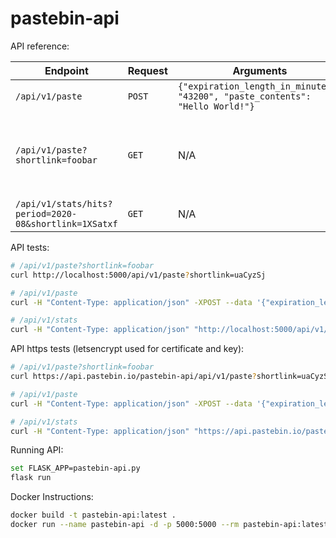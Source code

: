 # pastebin-api

API reference:

| Endpoint | Request | Arguments | Response |
| -------- | --------| --------- | -------- |
| ``/api/v1/paste`` | ``POST`` | ``{"expiration_length_in_minutes": "43200", "paste_contents": "Hello World!"}`` | ``{"shortlink": "foobar"}`` |
| ``/api/v1/paste?shortlink=foobar`` | ``GET`` | N/A | ``{"paste_contents": "Hello World", "created_at": "YYYY-MM-DD HH:MM:SS", "expires_at": "YYYY-MM-DD HH:MM:SS"}`` | 
| ``/api/v1/stats/hits?period=2020-08&shortlink=1XSatxf`` | ``GET`` | N/A | ``{"hits": "2"}`` |

API tests:

```bash
# /api/v1/paste?shortlink=foobar
curl http://localhost:5000/api/v1/paste?shortlink=uaCyzSj

# /api/v1/paste
curl -H "Content-Type: application/json" -XPOST --data '{"expiration_length_in_minutes": "43200", "paste_contents": "Hello World!"}' http://localhost:5000/api/v1/paste

# /api/v1/stats
curl -H "Content-Type: application/json" "http://localhost:5000/api/v1/stats/hits?period=2020-09&shortlink=uaCyzSj"
```

API https tests (letsencrypt used for certificate and key):

```bash
# /api/v1/paste?shortlink=foobar
curl https://api.pastebin.io/pastebin-api/api/v1/paste?shortlink=uaCyzSj

# /api/v1/paste
curl -H "Content-Type: application/json" -XPOST --data '{"expiration_length_in_minutes": "43200", "paste_contents": "Hello World!"}' https://api.pastebin.io/pastebin-api/api/v1/paste

# /api/v1/stats
curl -H "Content-Type: application/json" "https://api.pastebin.io/pastebin-api/api/v1/stats/hits?period=2020-09&shortlink=uaCyzSj"
```

Running API:

```bash
set FLASK_APP=pastebin-api.py
flask run
```

Docker Instructions:

```bash
docker build -t pastebin-api:latest .
docker run --name pastebin-api -d -p 5000:5000 --rm pastebin-api:latest
```